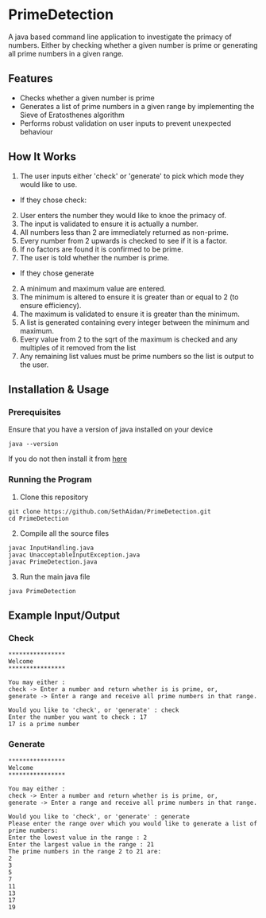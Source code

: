 # PrimeDetection
A java based command line application to investigate the primacy of numbers.
Either by checking whether a given number is prime or generating all prime numbers in a given range.

## Features
 - Checks whether a given number is prime
 - Generates a list of prime numbers in a given range by implementing the Sieve of Eratosthenes algorithm
 - Performs robust validation on user inputs to prevent unexpected behaviour

 ## How It Works
1. The user inputs either 'check' or 'generate' to pick which mode they would like to use.
 - If they chose check:
2. User enters the number they would like to knoe the primacy of.
3. The input is validated to ensure it is actually a number.
4. All numbers less than 2 are immediately returned as non-prime.
5. Every number from 2 upwards is checked to see if it is a factor.
6. If no factors are found it is confirmed to be prime.
7. The user is told whether the number is prime. 
 - If they chose generate
2. A minimum and maximum value are entered.
3. The minimum is altered to ensure it is greater than or equal to 2 (to ensure efficiency).
4. The maximum is validated to ensure it is greater than the minimum.
5. A list is generated containing every integer between the minimum and maximum.
6. Every value from 2 to the sqrt of the maximum is checked and any multiples of it removed from the list
7. Any remaining list values must be prime numbers so the list is output to the user.

## Installation & Usage
### Prerequisites
Ensure that you have a version of java installed on your device
```console
java --version
```
If you do not then install it from [here](https://www.java.com/en/download/)
### Running the Program
1. Clone this repository
```console
git clone https://github.com/SethAidan/PrimeDetection.git
cd PrimeDetection
```
2. Compile all the source files
```console
javac InputHandling.java
javac UnacceptableInputException.java
javac PrimeDetection.java
```
3. Run the main java file
```console
java PrimeDetection
```
## Example Input/Output
### Check
```console
****************
Welcome
****************

You may either : 
check -> Enter a number and return whether is is prime, or,
generate -> Enter a range and receive all prime numbers in that range.

Would you like to 'check', or 'generate' : check
Enter the number you want to check : 17
17 is a prime number
```
### Generate
```console
****************
Welcome
****************

You may either : 
check -> Enter a number and return whether is is prime, or,
generate -> Enter a range and receive all prime numbers in that range.

Would you like to 'check', or 'generate' : generate
Please enter the range over which you would like to generate a list of prime numbers:
Enter the lowest value in the range : 2
Enter the largest value in the range : 21
The prime numbers in the range 2 to 21 are:
2
3
5
7
11
13
17
19
```
